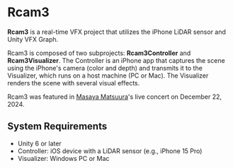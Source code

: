 # Rcam3

**Rcam3** is a real-time VFX project that utilizes the iPhone LiDAR sensor and Unity VFX Graph.

Rcam3 is composed of two subprojects: **Rcam3Controller** and **Rcam3Visualizer**. The Controller is an iPhone app that captures the scene using the iPhone's camera (color and depth) and transmits it to the Visualizer, which runs on a host machine (PC or Mac). The Visualizer renders the scene with several visual effects.

Rcam3 was featured in [Masaya Matsuura]'s live concert on December 22, 2024.

[Masaya Matsuura]: https://en.wikipedia.org/wiki/Masaya_Matsuura

## System Requirements

- Unity 6 or later
- Controller: iOS device with a LiDAR sensor (e.g., iPhone 15 Pro)
- Visualizer: Windows PC or Mac
